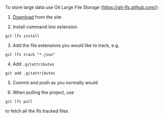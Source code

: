 To store large data use Git Large File Storage (https://git-lfs.github.com/):

1. <a href="https://git-lfs.github.com/">Download</a> from the site

2. Install command line extension 
```
git lfs install
```

3. Add the file extensions you would like to track, e.g. 
```
git lfs track "*.json"
```

4. Add `.gitattributes` 
```
git add .gitattributes
```

5. Commit and push as you normally would

6. When pulling the project, use 
```
git lfs pull
```
to fetch all the lfs tracked files

